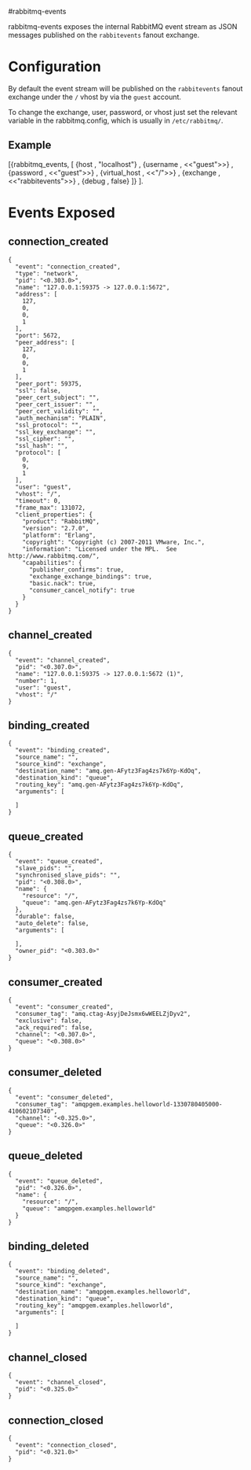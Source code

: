 #rabbitmq-events

rabbitmq-events exposes the internal RabbitMQ event stream as JSON
messages published on the ``rabbitevents`` fanout exchange.

# Configuration

By default the event stream will be published on the ``rabbitevents``
fanout exchange under the ``/`` vhost by via the ``guest`` account.

To change the exchange, user, password, or vhost just set the relevant
variable in the rabbitmq.config, which is usually in ``/etc/rabbitmq/``.

## Example

  [{rabbitmq_events, [ 
           {host         , "localhost"}
         , {username     , <<"guest">>}
         , {password     , <<"guest">>}
         , {virtual_host , <<"/">>}
         , {exchange     , <<"rabbitevents">>}
         , {debug        , false}
    ]}
  ].


# Events Exposed

## connection_created

    {
      "event": "connection_created",
      "type": "network",
      "pid": "<0.303.0>",
      "name": "127.0.0.1:59375 -> 127.0.0.1:5672",
      "address": [
        127,
        0,
        0,
        1
      ],
      "port": 5672,
      "peer_address": [
        127,
        0,
        0,
        1
      ],
      "peer_port": 59375,
      "ssl": false,
      "peer_cert_subject": "",
      "peer_cert_issuer": "",
      "peer_cert_validity": "",
      "auth_mechanism": "PLAIN",
      "ssl_protocol": "",
      "ssl_key_exchange": "",
      "ssl_cipher": "",
      "ssl_hash": "",
      "protocol": [
        0,
        9,
        1
      ],
      "user": "guest",
      "vhost": "/",
      "timeout": 0,
      "frame_max": 131072,
      "client_properties": {
        "product": "RabbitMQ",
        "version": "2.7.0",
        "platform": "Erlang",
        "copyright": "Copyright (c) 2007-2011 VMware, Inc.",
        "information": "Licensed under the MPL.  See http://www.rabbitmq.com/",
        "capabilities": {
          "publisher_confirms": true,
          "exchange_exchange_bindings": true,
          "basic.nack": true,
          "consumer_cancel_notify": true
        }
      }
    }

## channel_created

    {
      "event": "channel_created",
      "pid": "<0.307.0>",
      "name": "127.0.0.1:59375 -> 127.0.0.1:5672 (1)",
      "number": 1,
      "user": "guest",
      "vhost": "/"
    }

## binding_created

    {
      "event": "binding_created",
      "source_name": "",
      "source_kind": "exchange",
      "destination_name": "amq.gen-AFytz3Fag4zs7k6Yp-KdOq",
      "destination_kind": "queue",
      "routing_key": "amq.gen-AFytz3Fag4zs7k6Yp-KdOq",
      "arguments": [

      ]
    }

## queue_created

    {
      "event": "queue_created",
      "slave_pids": "",
      "synchronised_slave_pids": "",
      "pid": "<0.308.0>",
      "name": {
        "resource": "/",
        "queue": "amq.gen-AFytz3Fag4zs7k6Yp-KdOq"
      },
      "durable": false,
      "auto_delete": false,
      "arguments": [

      ],
      "owner_pid": "<0.303.0>"
    }

## consumer_created

    {
      "event": "consumer_created",
      "consumer_tag": "amq.ctag-AsyjDeJsmx6wWEELZjDyv2",
      "exclusive": false,
      "ack_required": false,
      "channel": "<0.307.0>",
      "queue": "<0.308.0>"
    }

## consumer_deleted

    {
      "event": "consumer_deleted",
      "consumer_tag": "amqpgem.examples.helloworld-1330780405000-410602107340",
      "channel": "<0.325.0>",
      "queue": "<0.326.0>"
    }

## queue_deleted

    {
      "event": "queue_deleted",
      "pid": "<0.326.0>",
      "name": {
        "resource": "/",
        "queue": "amqpgem.examples.helloworld"
      }
    }

## binding_deleted

    {
      "event": "binding_deleted",
      "source_name": "",
      "source_kind": "exchange",
      "destination_name": "amqpgem.examples.helloworld",
      "destination_kind": "queue",
      "routing_key": "amqpgem.examples.helloworld",
      "arguments": [

      ]
    }

## channel_closed

    {
      "event": "channel_closed",
      "pid": "<0.325.0>"
    }

## connection_closed

    {
      "event": "connection_closed",
      "pid": "<0.321.0>"
    }

